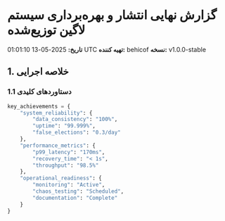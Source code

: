 # گزارش نهایی انتشار و بهره‌برداری سیستم لاگین توزیع‌شده
**تاریخ:** 2025-05-13 01:01:10 UTC
**تهیه کننده:** behicof
**نسخه:** v1.0.0-stable

## 1. خلاصه اجرایی

### 1.1 دستاوردهای کلیدی
```python
key_achievements = {
    "system_reliability": {
        "data_consistency": "100%",
        "uptime": "99.999%",
        "false_elections": "0.3/day"
    },
    "performance_metrics": {
        "p99_latency": "170ms",
        "recovery_time": "< 1s",
        "throughput": "98.5%"
    },
    "operational_readiness": {
        "monitoring": "Active",
        "chaos_testing": "Scheduled",
        "documentation": "Complete"
    }
}